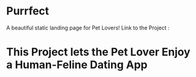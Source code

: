 # Purrfect
A beautiful static landing page for Pet Lovers! Link to the Project :

# This Project lets the Pet Lover Enjoy a Human-Feline Dating App
